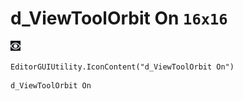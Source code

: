 # d_ViewToolOrbit On `16x16`
<img src="/img/d_ViewToolOrbit%20On.png" width=16 height=16>

``` CSharp
EditorGUIUtility.IconContent("d_ViewToolOrbit On")
```
```
d_ViewToolOrbit On
```

